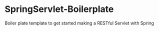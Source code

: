 # SpringServlet-Boilerplate
Boiler plate template to get started making a RESTful Servlet with Spring
